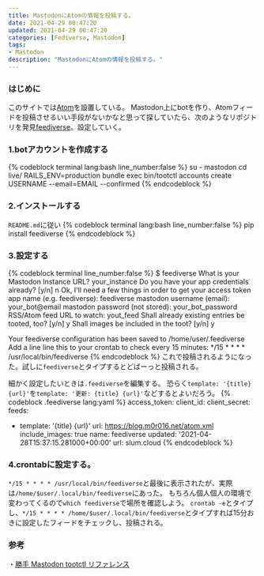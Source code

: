```yaml
---
title: MastodonにAtomの情報を投稿する。
date: 2021-04-29 00:47:20
updated: 2021-04-29 00:47:20
categories: [Fediverse, Mastodon]
tags:
- Mastodon
description: "MastodonにAtomの情報を投稿する。"
---
```

### はじめに
このサイトでは[Atom](https://blog.m0r016.net/atom.xml)を設置している。
Mastodon上にbotを作り、Atomフィードを投稿させるいい手段がないかなと思って探していたら、次のようなリポジトリを発見[feediverse](https://github.com/edsu/feediverse)。設定していく。

<!-- toc -->
<!-- more -->
### 1.botアカウントを作成する
{% codeblock terminal lang:bash line_number:false %}
su - mastodon 
cd live/
RAILS_ENV=production bundle exec bin/tootctl accounts create USERNAME --email=EMAIL --confirmed
{% endcodeblock %}

### 2.インストールする
`README.md`に従い
{% codeblock terminal lang:bash line_number:false %}
pip install feediverse
{% endcodeblock %}

### 3.設定する
{% codeblock terminal line_number:false %}
$ feediverse
What is your Mastodon Instance URL? your_instance
Do you have your app credentials already? [y/n] n
Ok, I'll need a few things in order to get your access token
app name (e.g. feediverse): feediverse
mastodon username (email): your_bot@email
mastodon password (not stored): your_bot_password
RSS/Atom feed URL to watch: yout_feed
Shall already existing entries be tooted, too? [y/n] y
Shall images be included in the toot? [y/n] y

Your feediverse configuration has been saved to /home/user/.feediverse
Add a line line this to your crontab to check every 15 minutes:
*/15 * * * * /usr/local/bin/feediverse
{% endcodeblock %}
これで投稿されるようになった。試しに`feediverse`とタイプするとどばーっと投稿される。

細かく設定したいときは`.feediverse`を編集する。
恐らく`template: '{title} {url}'`を`template: '更新: {title} {url}'`などするとよいだろう。
{% codeblock .feediverse lang:yaml %}
access_token: 
client_id: 
client_secret: 
feeds:
- template: '{title} {url}'
  url: https://blog.m0r016.net/atom.xml
include_images: true
name: feediverse
updated: '2021-04-28T15:37:15.281000+00:00'
url: slum.cloud
{% endcodeblock %}

### 4.crontabに設定する。
`*/15 * * * * /usr/local/bin/feediverse`と最後に表示されたが、実際は`/home/$user/.local/bin/feediverse`にあった。
もちろん個人個人の環境で変わってくるので`which feediverse`で場所を確認しよう。
`crontab -e`とタイプし、`*/15 * * * * /home/$user/.local/bin/feediverse`とタイプすれば15分おきに設定したフィードをチェックし、投稿される。

### 参考
・[勝手 Mastodon tootctl リファレンス](https://qiita.com/neustrashimy/items/870769d7db4d95cde238)